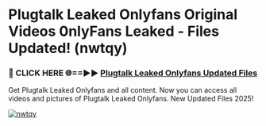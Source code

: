 # Plugtalk Leaked Onlyfans Original Videos 0nlyFans Leaked - Files Updated! (nwtqy)

<h3>🔴 CLICK HERE 🌐==►► <a href="https://tinyurl.com/2jnfzry5" rel="nofollow">Plugtalk Leaked Onlyfans Updated Files</a></h3>

Get Plugtalk Leaked Onlyfans and all content. Now you can access all videos and pictures of Plugtalk Leaked Onlyfans. New Updated Files 2025!

[![nwtqy](https://i.imgur.com/GyGTBgg.gif)](https://tinyurl.com/2jnfzry5)

